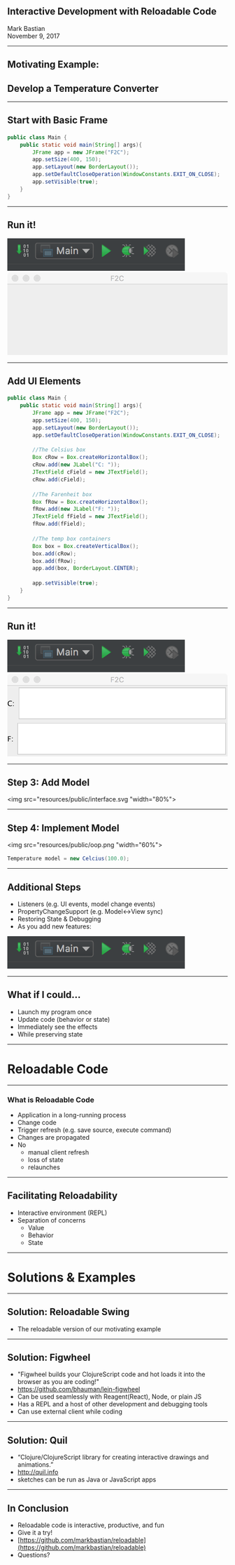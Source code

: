 ## Interactive Development with Reloadable Code
Mark Bastian
<br>November 9, 2017

---

## Motivating Example:
## Develop a Temperature Converter

----

## Start with Basic Frame

```java
public class Main {
    public static void main(String[] args){
        JFrame app = new JFrame("F2C");
        app.setSize(400, 150);
        app.setLayout(new BorderLayout());
        app.setDefaultCloseOperation(WindowConstants.EXIT_ON_CLOSE);
        app.setVisible(true);
    }
}
```

----

## Run it!
<img src="resources/public/run.png">
<img src="resources/public/empty.png" class="fragment">

----

## Add UI Elements

```java
public class Main {
    public static void main(String[] args){
        JFrame app = new JFrame("F2C");
        app.setSize(400, 150);
        app.setLayout(new BorderLayout());
        app.setDefaultCloseOperation(WindowConstants.EXIT_ON_CLOSE);

        //The Celsius box
        Box cRow = Box.createHorizontalBox();
        cRow.add(new JLabel("C: "));
        JTextField cField = new JTextField();
        cRow.add(cField);

        //The Farenheit box
        Box fRow = Box.createHorizontalBox();
        fRow.add(new JLabel("F: "));
        JTextField fField = new JTextField();
        fRow.add(fField);

        //The temp box containers
        Box box = Box.createVerticalBox();
        box.add(cRow);
        box.add(fRow);
        app.add(box, BorderLayout.CENTER);

        app.setVisible(true);
    }
}
```

----

## Run it!
<img src="resources/public/run.png">
<img src="resources/public/f2c.png" class="fragment">

----

## Step 3: Add Model
<img src="resources/public/interface.svg "width="80%">

----

## Step 4: Implement Model
<img src="resources/public/oop.png "width="60%">
```java
Temperature model = new Celcius(100.0);
```

----

## Additional Steps
* Listeners (e.g. UI events, model change events)
* PropertyChangeSupport (e.g. Model<->View sync)
* Restoring State & Debugging
* As you add new features:

<img class="fragment" src="resources/public/run.png">

----

## What if I could...
* Launch my program once
* Update code (behavior or state)
* Immediately see the effects
* While preserving state

---

# Reloadable Code

----

### What is Reloadable Code
* Application in a long-running process
* Change code
* Trigger refresh (e.g. save source, execute command)
* Changes are propagated
* No
   * manual client refresh
   * loss of state
   * relaunches

----

## Facilitating Reloadability
* Interactive environment (REPL)
* Separation of concerns
  * Value
  * Behavior
  * State

---

# Solutions & Examples

----

## Solution: Reloadable Swing
* The reloadable version of our motivating example

----

## Solution: Figwheel
* "Figwheel builds your ClojureScript code and hot loads it into the browser as you are coding!"
* https://github.com/bhauman/lein-figwheel
* Can be used seamlessly with Reagent(React), Node, or plain JS
* Has a REPL and a host of other development and debugging tools
* Can use external client while coding

----

## Solution: Quil
* “Clojure/ClojureScript library for creating interactive drawings and animations.” 
* http://quil.info
* sketches can be run as Java or JavaScript apps

---

## In Conclusion
* Reloadable code is interactive, productive, and fun
* Give it a try!
* [https://github.com/markbastian/reloadable](https://github.com/markbastian/reloadable)
* Questions?

